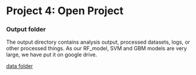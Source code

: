 # Project 4: Open Project
### Output folder

The output directory contains analysis output, processed datasets, logs, or other processed things.
As our RF_model, SVM and GBM models are very large, we have put it on google drive.

[data folder](https://drive.google.com/drive/folders/1CNF0qXfl7rCFtb5HD8zU-GsjXCX1hqFO?usp=sharing)
